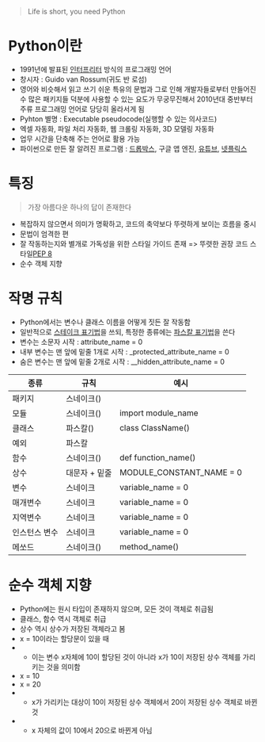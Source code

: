 > Life is short, you need Python

# Python이란
- 1991년에 발표된 [인터프리터](https://namu.wiki/w/%EC%9D%B8%ED%84%B0%ED%94%84%EB%A6%AC%ED%84%B0) 방식의 프로그래밍 언어
- 창시자 : Guido van Rossum(귀도 반 로섬)
- 영어와 비슷해서 읽고 쓰기 쉬운 특유의 문법과 그로 인해 개발자들로부터 만들어진 수 많은 패키지들 덕분에 사용할 수 있는 요도가 무궁무진해서 2010년대 중반부터 주류 프로그래밍 언어로 당당히 올라서게 됨
- Pyhton 별명 : Executable pseudocode(실행할 수 있는 의사코드)
- 엑셀 자동화, 파일 처리 자동화, 웹 크롤링 자동화, 3D 모델링 자동화
- 업무 시간을 단축해 주는 언어로 활용 가능
- 파이썬으로 만든 잘 알려진 프로그램 : [드롭박스](https://www.dropbox.com/ko/), 구글 앱 엔진, [유튜브](https://www.youtube.com/), [넷플릭스](https://www.netflix.com/)

# 특징
> 가장 아름다운 하나의 답이 존재한다
- 복잡하지 않으면서 의미가 명확하고, 코드의 축약보다 뚜렷하게 보이는 흐름을 중시
- 문법이 엄격한 편
- 잘 작동하는지와 별개로 가독성을 위한 스타일 가이드 존재 => 뚜렷한 권장 코드 스타일[PEP 8](https://peps.python.org/pep-0008/)
- 순수 객체 지향

# 작명 규칙
- Python에서는 변수나 클래스 이름을 어떻게 짓든 잘 작동함
- 일반적으로 [스테이크 표기법](https://ko.wikipedia.org/wiki/%EC%8A%A4%EB%84%A4%EC%9D%B4%ED%81%AC_%ED%91%9C%EA%B8%B0%EB%B2%95)을 쓰되, 특정한 종류에는 [파스칼 표기법](https://namu.wiki/w/%EC%BD%94%EB%94%A9%20%EC%8A%A4%ED%83%80%EC%9D%BC#s-3.3)을 쓴다
- 변수는 소문자 시작 : attribute_name = 0
- 내부 변수는 맨 앞에 밑줄 1개로 시작 : _protected_attribute_name = 0
- 숨은 변수는 맨 앞에 밑줄 2개로 시작 : __hidden_attribute_name = 0

|종류|규칙|예시|
|---|---|---|
|패키지|스네이크()| |
|모듈|스네이크()|import module_name|
|클래스|파스칼()|class ClassName()|
|예외|파스칼| |
|함수|스네이크()|def function_name()|
|상수|대문자 + 밑줄|MODULE_CONSTANT_NAME = 0|
|변수|스네이크|variable_name = 0|
|매개변수|스네이크|variable_name = 0|
|지역변수|스네이크|variable_name = 0|
|인스턴스 변수|스네이크|variable_name = 0|
|메쏘드|스네이크()|method_name()|

# 순수 객체 지향
- Python에는 원시 타입이 존재하지 않으며, 모든 것이 객체로 취급됨
- 클래스, 함수 역시 객체로 취급
- 상수 역시 상수가 저장된 객체라고 봄
- x = 10이라는 할당문이 있을 때
- - 이는 변수 x자체에 10이 할당된 것이 아니라 x가 10이 저장된 상수 객체를 가리키는 것을 의미함
- x = 10
- x = 20
- - x가 가리키는 대상이 10이 저장된 상수 객체에서 20이 저장된 상수 객체로 바뀐 것
- - x 자체의 값이 10에서 20으로 바뀐게 아님

